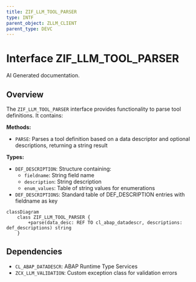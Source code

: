 ```yaml
---
title: ZIF_LLM_TOOL_PARSER
type: INTF
parent_object: ZLLM_CLIENT
parent_type: DEVC
---
```


# Interface ZIF_LLM_TOOL_PARSER

AI Generated documentation.
## Overview
The `ZIF_LLM_TOOL_PARSER` interface provides functionality to parse tool definitions. It contains:

**Methods:**
- `PARSE`: Parses a tool definition based on a data descriptor and optional descriptions, returning a string result

**Types:**
- `DEF_DESCRIPTION`: Structure containing:
  - `fieldname`: String field name
  - `description`: String description
  - `enum_values`: Table of string values for enumerations
- `DEF_DESCRIPTIONS`: Standard table of DEF_DESCRIPTION entries with fieldname as key

```mermaid
classDiagram
    class ZIF_LLM_TOOL_PARSER {
        +parse(data_desc: REF TO cl_abap_datadescr, descriptions: def_descriptions) string
    }
```

## Dependencies
- `CL_ABAP_DATADESCR`: ABAP Runtime Type Services
- `ZCX_LLM_VALIDATION`: Custom exception class for validation errors

